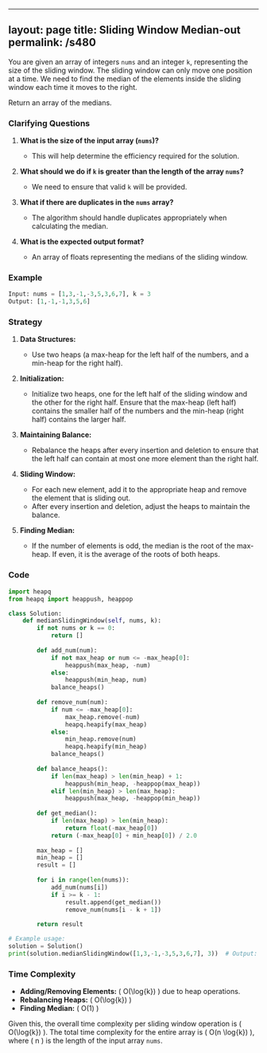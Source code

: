 
---
layout: page
title:  Sliding Window Median-out
permalink: /s480
---

You are given an array of integers `nums` and an integer `k`, representing the size of the sliding window. The sliding window can only move one position at a time. We need to find the median of the elements inside the sliding window each time it moves to the right.

Return an array of the medians.

### Clarifying Questions

1. **What is the size of the input array (`nums`)?**
   - This will help determine the efficiency required for the solution.
   
2. **What should we do if `k` is greater than the length of the array `nums`?**
   - We need to ensure that valid `k` will be provided.

3. **What if there are duplicates in the `nums` array?**
   - The algorithm should handle duplicates appropriately when calculating the median.

4. **What is the expected output format?**
   - An array of floats representing the medians of the sliding window.

### Example

```python
Input: nums = [1,3,-1,-3,5,3,6,7], k = 3
Output: [1,-1,-1,3,5,6]
```

### Strategy

1. **Data Structures:**
   - Use two heaps (a max-heap for the left half of the numbers, and a min-heap for the right half).
   
2. **Initialization:**
   - Initialize two heaps, one for the left half of the sliding window and the other for the right half. Ensure that the max-heap (left half) contains the smaller half of the numbers and the min-heap (right half) contains the larger half.

3. **Maintaining Balance:**
   - Rebalance the heaps after every insertion and deletion to ensure that the left half can contain at most one more element than the right half.

4. **Sliding Window:**
   - For each new element, add it to the appropriate heap and remove the element that is sliding out.
   - After every insertion and deletion, adjust the heaps to maintain the balance.

5. **Finding Median:**
   - If the number of elements is odd, the median is the root of the max-heap. If even, it is the average of the roots of both heaps.

### Code

```python
import heapq
from heapq import heappush, heappop

class Solution:
    def medianSlidingWindow(self, nums, k):
        if not nums or k == 0:
            return []
        
        def add_num(num):
            if not max_heap or num <= -max_heap[0]:
                heappush(max_heap, -num)
            else:
                heappush(min_heap, num)
            balance_heaps()
        
        def remove_num(num):
            if num <= -max_heap[0]:
                max_heap.remove(-num)
                heapq.heapify(max_heap)
            else:
                min_heap.remove(num)
                heapq.heapify(min_heap)
            balance_heaps()
        
        def balance_heaps():
            if len(max_heap) > len(min_heap) + 1:
                heappush(min_heap, -heappop(max_heap))
            elif len(min_heap) > len(max_heap):
                heappush(max_heap, -heappop(min_heap))
        
        def get_median():
            if len(max_heap) > len(min_heap):
                return float(-max_heap[0])
            return (-max_heap[0] + min_heap[0]) / 2.0
        
        max_heap = []
        min_heap = []
        result = []
        
        for i in range(len(nums)):
            add_num(nums[i])
            if i >= k - 1:
                result.append(get_median())
                remove_num(nums[i - k + 1])
        
        return result

# Example usage:
solution = Solution()
print(solution.medianSlidingWindow([1,3,-1,-3,5,3,6,7], 3))  # Output: [1,-1,-1,3,5,6]
```

### Time Complexity

- **Adding/Removing Elements:** \( O(\log{k}) \) due to heap operations.
- **Rebalancing Heaps:** \( O(\log{k}) \)
- **Finding Median:** \( O(1) \)

Given this, the overall time complexity per sliding window operation is \( O(\log{k}) \). The total time complexity for the entire array is \( O(n \log{k}) \), where \( n \) is the length of the input array `nums`.